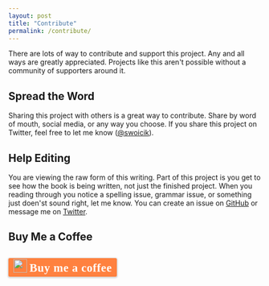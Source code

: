 ```yaml
---
layout: post
title: "Contribute"
permalink: /contribute/
---
```


There are lots of way to contribute and support this project. Any and all ways are greatly appreciated. Projects like this aren't possible without a community of supporters around it. 

## Spread the Word
Sharing this project with others is a great way to contribute. Share by word of mouth, social media, or any way you choose. If you share this project on Twitter, feel free to let me know ([@swoicik](https://twitter.com/swoicik)).

## Help Editing
You are viewing the raw form of this writing. Part of this project is you get to see how the book is being written, not just the finished project. When you reading through you notice a spelling issue, grammar issue, or something just doen'st sound right, let me know. You can create an issue on [GitHub](https://github.com/swoicik/cyod/issues) or message me on [Twitter](https://twitter.com/swoicik).

## Buy Me a Coffee
## <style>.bmc-button img{width: 27px !important;margin-bottom: 1px !important;box-shadow: none !important;border: none !important;vertical-align: middle !important;}.bmc-button{margin:0 auto; line-height: 36px !important;height:37px !important;text-decoration: none !important;display:inline-flex !important;color:#FFFFFF !important;background-color:#FF813F !important;border-radius: 3px !important;border: 1px solid transparent !important;padding: 1px 9px !important;font-size: 23px !important;letter-spacing: 0.6px !important;box-shadow: 0px 1px 2px rgba(190, 190, 190, 0.5) !important;-webkit-box-shadow: 0px 1px 2px 2px rgba(190, 190, 190, 0.5) !important;margin: 0 auto !important;font-family:'Cookie', cursive !important;-webkit-box-sizing: border-box !important;box-sizing: border-box !important;-o-transition: 0.3s all linear !important;-webkit-transition: 0.3s all linear !important;-moz-transition: 0.3s all linear !important;-ms-transition: 0.3s all linear !important;transition: 0.3s all linear !important;}.bmc-button:hover, .bmc-button:active, .bmc-button:focus {-webkit-box-shadow: 0px 1px 2px 2px rgba(190, 190, 190, 0.5) !important;text-decoration: none !important;box-shadow: 0px 1px 2px 2px rgba(190, 190, 190, 0.5) !important;opacity: 0.85 !important;color:#FFFFFF !important;}</style><link href="https://fonts.googleapis.com/css?family=Cookie" rel="stylesheet"><a class="bmc-button" target="_blank" href="https://www.buymeacoffee.com/swoicik"><img src="https://www.buymeacoffee.com/assets/img/BMC-btn-logo.svg" alt="Buy me a coffee"><span style="margin-left:5px">Buy me a coffee</span></a>

